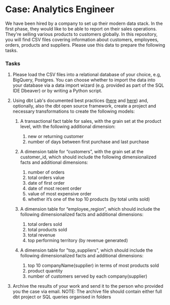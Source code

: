 # Case: Analytics Engineer
We have been hired by a company to set up their modern data stack. In the first phase, they would like to be able to report on their sales operations.
They're selling various products to customers globally. In this repository, you will find CSV files covering information about customers, employees, orders, products and suppliers. Please use this data
to prepare the following tasks.

### Tasks

1. Please load the CSV files into a relational database of your choice, e.g, BigQuery, Postgres. You can choose whether to import the data into your database via a data import wizard (e.g. provided as part of the SQL IDE Dbeaver) or by writing a Python script.


2. Using dbt Lab's documented best practices ([here](https://docs.getdbt.com/docs/guides/best-practices) and [here](https://docs.getdbt.com/docs/guides/best-practices)) and, optionally, also the dbt open source framework, create a project and necessary transformations to create the following models:

   1. A transactional fact table for sales, with the grain set at the product level, with the following additional dimension:
      1. new or returning customer 
      2. number of days between first purchase and last purchase
      
   2. A dimension table for “customers”, with the grain set at the customer_id, which should include the following dimensionalized facts and additional dimensions:
      1. number of orders 
      2. total orders value 
      3. date of first order 
      4. date of most recent order 
      5. value of most expensive order 
      6. whether it’s one of the top 10 products (by total units sold)
      
   3. A dimension table for “employee_region”, which should include the following dimensionalized facts and additional dimensions:
      1. total orders sold
      2. total products sold
      3. total revenue
      4. top performing territory (by revenue generated)

   4. A dimension table for "top_suppliers", which should include the following dimensionalized facts and additional dimensions:
      1. top 10 companyName(supplier) in terms of most products sold
      2. product quantity
      3. number of customers served by each company(supplier)

2. Archive the results of your work and send it to the person who provided you the case via email. 
   NOTE: The archive file should contain either full dbt project or SQL queries organised in folders
